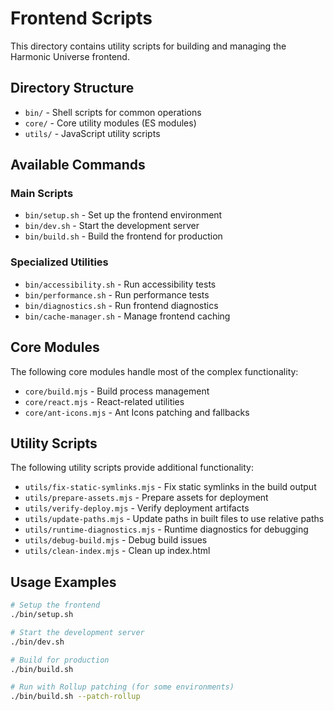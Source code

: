 # Frontend Scripts

This directory contains utility scripts for building and managing the Harmonic Universe frontend.

## Directory Structure

- `bin/` - Shell scripts for common operations
- `core/` - Core utility modules (ES modules)
- `utils/` - JavaScript utility scripts

## Available Commands

### Main Scripts

- `bin/setup.sh` - Set up the frontend environment
- `bin/dev.sh` - Start the development server
- `bin/build.sh` - Build the frontend for production

### Specialized Utilities

- `bin/accessibility.sh` - Run accessibility tests
- `bin/performance.sh` - Run performance tests
- `bin/diagnostics.sh` - Run frontend diagnostics
- `bin/cache-manager.sh` - Manage frontend caching

## Core Modules

The following core modules handle most of the complex functionality:

- `core/build.mjs` - Build process management
- `core/react.mjs` - React-related utilities
- `core/ant-icons.mjs` - Ant Icons patching and fallbacks

## Utility Scripts

The following utility scripts provide additional functionality:

- `utils/fix-static-symlinks.mjs` - Fix static symlinks in the build output
- `utils/prepare-assets.mjs` - Prepare assets for deployment
- `utils/verify-deploy.mjs` - Verify deployment artifacts
- `utils/update-paths.mjs` - Update paths in built files to use relative paths
- `utils/runtime-diagnostics.mjs` - Runtime diagnostics for debugging
- `utils/debug-build.mjs` - Debug build issues
- `utils/clean-index.mjs` - Clean up index.html

## Usage Examples

```bash
# Setup the frontend
./bin/setup.sh

# Start the development server
./bin/dev.sh

# Build for production
./bin/build.sh

# Run with Rollup patching (for some environments)
./bin/build.sh --patch-rollup
``` 